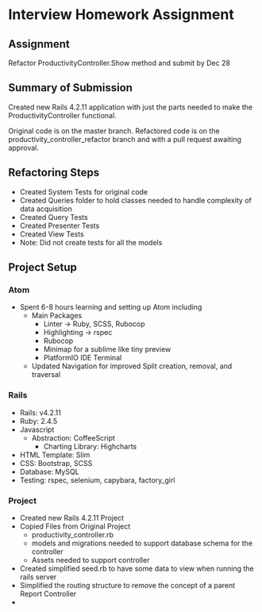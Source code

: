 # Interview Homework Assignment

## Assignment
Refactor ProductivityController.Show method and submit by Dec 28

## Summary of Submission
Created new Rails 4.2.11 application with just the parts needed to make the ProductivityController functional.

Original code is on the master branch. Refactored code is on the productivity_controller_refactor branch and with a pull request awaiting approval.

## Refactoring Steps
* Created System Tests for original code
* Created Queries folder to hold classes needed to handle complexity of data acquisition
* Created Query Tests
* Created Presenter Tests
* Created View Tests
* Note: Did not create tests for all the models

## Project Setup

### Atom
* Spent 6-8 hours learning and setting up Atom including
  * Main Packages
    * Linter -> Ruby, SCSS, Rubocop
    * Highlighting -> rspec
    * Rubocop
    * Minimap for a sublime like tiny preview
    * PlatformIO IDE Terminal
  * Updated Navigation for improved Split creation, removal, and traversal

### Rails
* Rails: v4.2.11
* Ruby: 2.4.5
* Javascript
  * Abstraction: CoffeeScript
    * Charting Library: Highcharts
* HTML Template: Slim
* CSS: Bootstrap, SCSS
* Database: MySQL
* Testing: rspec, selenium, capybara, factory_girl

### Project
* Created new Rails 4.2.11 Project
* Copied Files from Original Project
  * productivity_controller.rb
  * models and migrations needed to support database schema for the controller
  * Assets needed to support controller
* Created simplified seed.rb to have some data to view when running the rails server
* Simplified the routing structure to remove the concept of a parent Report Controller
*
